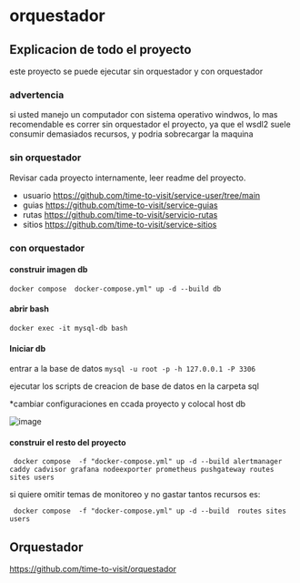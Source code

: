 # orquestador

## Explicacion de todo el proyecto

este proyecto se puede ejecutar sin orquestador y con orquestador

### advertencia
si usted manejo un computador con sistema operativo windwos, lo mas recomendable es correr sin orquestador el proyecto, ya que el wsdl2 suele consumir demasiados recursos, y podria sobrecargar la maquina

### sin orquestador
Revisar cada proyecto internamente, leer readme del proyecto.

* usuario https://github.com/time-to-visit/service-user/tree/main
* guias https://github.com/time-to-visit/service-guias
* rutas https://github.com/time-to-visit/servicio-rutas
* sitios https://github.com/time-to-visit/service-sitios

### con orquestador


#### construir imagen db
  ` docker compose  docker-compose.yml" up -d --build db ` 

#### abrir bash
 ` docker exec -it mysql-db bash ` 

#### Iniciar db
entrar a la base de datos
`mysql -u root -p -h 127.0.0.1 -P 3306`

ejecutar los scripts de creacion de base de datos en la carpeta sql

*cambiar configuraciones en ccada proyecto y colocal host db

![image](https://github.com/time-to-visit/orquestador/assets/32990133/9a5cb2e6-7eba-48d1-b177-1cbcf0fa2a88)

#### construir el resto del proyecto

`  docker compose  -f "docker-compose.yml" up -d --build alertmanager caddy cadvisor grafana nodeexporter prometheus pushgateway routes sites users ` 

si quiere omitir temas de monitoreo y no gastar tantos recursos es:

`  docker compose  -f "docker-compose.yml" up -d --build  routes sites users ` 

## Orquestador
 https://github.com/time-to-visit/orquestador
